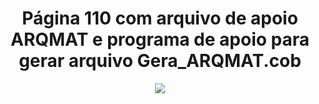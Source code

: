 <h1 align="center">Página 110 com arquivo de apoio ARQMAT e programa de apoio para gerar arquivo Gera_ARQMAT.cob</h1>
<p align="center">
   <img src=https://i.ibb.co/K6256pj/Sem-t-tulo.png" >
</p>
